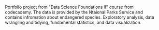 Portfolio project from "Data Science Foundations II" course from codecademy. The data is provided by the Ntaional Parks Service and contains infromation about endangered species. Exploratory analysis, data wrangling and tidying, fundamental statistics, and data visualization.
